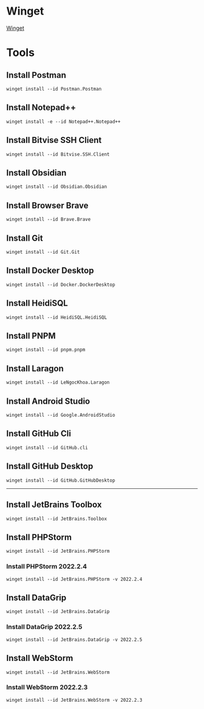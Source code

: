 # Winget
[Winget](https://winget.run/)

# Tools

## Install Postman
```
winget install --id Postman.Postman
```


## Install Notepad++
```
winget install -e --id Notepad++.Notepad++
```

## Install Bitvise SSH Client
```
winget install --id Bitvise.SSH.Client
```

## Install Obsidian
```
winget install --id Obsidian.Obsidian
```

## Install Browser Brave
```
winget install --id Brave.Brave
```

## Install Git
```
winget install --id Git.Git
```

## Install Docker Desktop
```
winget install --id Docker.DockerDesktop
```

## Install HeidiSQL
```
winget install --id HeidiSQL.HeidiSQL
```

## Install PNPM
```
winget install --id pnpm.pnpm
```

## Install Laragon
```
winget install --id LeNgocKhoa.Laragon
```

## Install Android Studio
```
winget install --id Google.AndroidStudio
```

## Install GitHub Cli
```
winget install --id GitHub.cli
```

## Install GitHub Desktop
```
winget install --id GitHub.GitHubDesktop
```

---

## Install JetBrains Toolbox
```
winget install --id JetBrains.Toolbox
```

## Install PHPStorm
```
winget install --id JetBrains.PHPStorm
```

### Install PHPStorm 2022.2.4
```
winget install --id JetBrains.PHPStorm -v 2022.2.4
```

## Install DataGrip
```
winget install --id JetBrains.DataGrip
```

### Install DataGrip 2022.2.5
```
winget install --id JetBrains.DataGrip -v 2022.2.5
```

## Install WebStorm
```
winget install --id JetBrains.WebStorm
```

### Install WebStorm 2022.2.3
```
winget install --id JetBrains.WebStorm -v 2022.2.3
```
